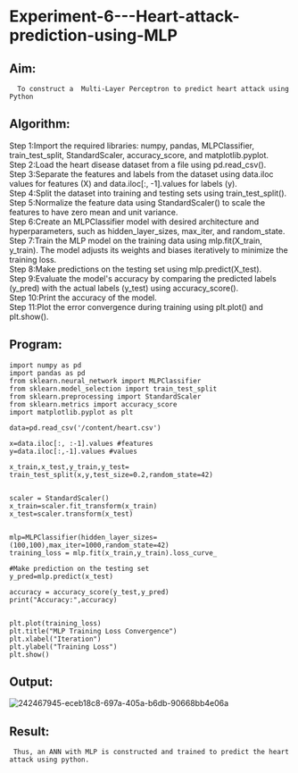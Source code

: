 # Experiment-6---Heart-attack-prediction-using-MLP
## Aim:
      To construct a  Multi-Layer Perceptron to predict heart attack using Python
## Algorithm:
Step 1:Import the required libraries: numpy, pandas, MLPClassifier, train_test_split, StandardScaler, accuracy_score, and matplotlib.pyplot.<br>
Step 2:Load the heart disease dataset from a file using pd.read_csv().<br>
Step 3:Separate the features and labels from the dataset using data.iloc values for features (X) and data.iloc[:, -1].values for labels (y).<br>
Step 4:Split the dataset into training and testing sets using train_test_split().<br>
Step 5:Normalize the feature data using StandardScaler() to scale the features to have zero mean and unit variance.<br>
Step 6:Create an MLPClassifier model with desired architecture and hyperparameters, such as hidden_layer_sizes, max_iter, and random_state.<br>
Step 7:Train the MLP model on the training data using mlp.fit(X_train, y_train). The model adjusts its weights and biases iteratively to minimize the training loss.<br>
Step 8:Make predictions on the testing set using mlp.predict(X_test).<br>
Step 9:Evaluate the model's accuracy by comparing the predicted labels (y_pred) with the actual labels (y_test) using accuracy_score().<br>
Step 10:Print the accuracy of the model.<br>
Step 11:Plot the error convergence during training using plt.plot() and plt.show().<br>

## Program:
```
import numpy as pd
import pandas as pd
from sklearn.neural_network import MLPClassifier
from sklearn.model_selection import train_test_split
from sklearn.preprocessing import StandardScaler
from sklearn.metrics import accuracy_score
import matplotlib.pyplot as plt

data=pd.read_csv('/content/heart.csv')

x=data.iloc[:, :-1].values #features
y=data.iloc[:,-1].values #values

x_train,x_test,y_train,y_test= train_test_split(x,y,test_size=0.2,random_state=42)


scaler = StandardScaler()
x_train=scaler.fit_transform(x_train)
x_test=scaler.transform(x_test)


mlp=MLPClassifier(hidden_layer_sizes=(100,100),max_iter=1000,random_state=42)
training_loss = mlp.fit(x_train,y_train).loss_curve_

#Make prediction on the testing set
y_pred=mlp.predict(x_test)

accuracy = accuracy_score(y_test,y_pred)
print("Accuracy:",accuracy)


plt.plot(training_loss)
plt.title("MLP Training Loss Convergence")
plt.xlabel("Iteration")
plt.ylabel("Training Loss")
plt.show()
```



## Output:

![242467945-eceb18c8-697a-405a-b6db-90668bb4e06a](https://github.com/Ritika-2706/Experiment-6---Heart-attack-prediction-using-MLP/assets/93427238/7f7fe32f-6e06-4ef6-b36a-5f276858341b)



## Result:
     Thus, an ANN with MLP is constructed and trained to predict the heart attack using python.
     

